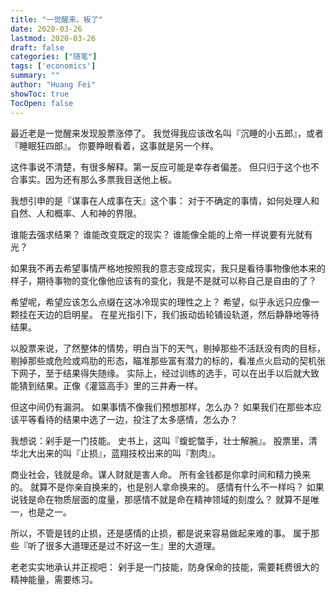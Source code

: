 ```yaml
---
title: "一觉醒来，板了"
date: 2020-03-26
lastmod: 2020-03-26
draft: false
categories: ["随笔"]
tags: ['economics']
summary: ""
author: "Huang Fei"
showToc: true
TocOpen: false
---
```


最近老是一觉醒来发现股票涨停了。
我觉得我应该改名叫『沉睡的小五郎』，或者『睡眠狂四郎』。
你要睁眼看着，这事就是另一个样。

这件事说不清楚，有很多解释。第一反应可能是幸存者偏差。
但只归于这个也不合事实。因为还有那么多票我目送他上板。

我想引申的是『谋事在人成事在天』这个事：
对于不确定的事情，如何处理人和自然、人和概率、人和神的界限。

谁能去强求结果？
谁能改变既定的现实？
谁能像全能的上帝一样说要有光就有光？

如果我不再去希望事情严格地按照我的意志变成现实，我只是看待事物像他本来的样子，期待事物的变化像他应该有的变化，我是不是就可以称自己是自由的了？

希望呢，希望应该怎么点缀在这冰冷现实的理性之上？
希望，似乎永远只应像一颗挂在天边的启明星。
在星光指引下，我们扳动齿轮铺设轨道，然后静静地等待结果。

以股票来说，了然整体的情势，明白当下的天气，剔掉那些不活跃没有肉的目标，剔掉那些或危险或鸡肋的形态，瞄准那些富有潜力的标的，看准点火启动的契机张下网子，至于结果得失随缘。
实际上，经过训练的选手，可以在出手以后就大致能猜到结果。正像《灌篮高手》里的三井寿一样。

但这中间仍有漏洞。
如果事情不像我们预想那样，怎么办？
如果我们在那些本应该平等看待的结果中选了一边，投注了太多感情，怎么办？

我想说：剁手是一门技能。
史书上，这叫『蝮蛇螫手，壮士解腕』。
股票里，清华北大出来的叫『止损』，蓝翔技校出来的叫『割肉』。

商业社会，钱就是命。谋人财就是害人命。
所有金钱都是你拿时间和精力换来的。
就算不是你亲自换来的，也是别人拿命换来的。
感情有什么不一样吗？
如果说钱是命在物质层面的度量，那感情不就是命在精神领域的刻度么？
就算不是唯一，也是之一。

所以，不管是钱的止损，还是感情的止损，都是说来容易做起来难的事。
属于那些『听了很多大道理还是过不好这一生』里的大道理。

老老实实地承认并正视吧：
剁手是一门技能，防身保命的技能，需要耗费很大的精神能量，需要练习。